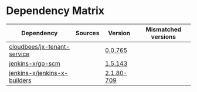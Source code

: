 # Dependency Matrix

Dependency | Sources | Version | Mismatched versions
---------- | ------- | ------- | -------------------
[cloudbees/jx-tenant-service](https://github.com/cloudbees/jx-tenant-service) |  | [0.0.765](https://github.com/cloudbees/jx-tenant-service/releases/tag/v0.0.765) | 
[jenkins-x/go-scm](https://github.com/jenkins-x/go-scm) |  | [1.5.143]() | 
[jenkins-x/jenkins-x-builders](https://github.com/jenkins-x/jenkins-x-builders) |  | [2.1.80-709]() | 

